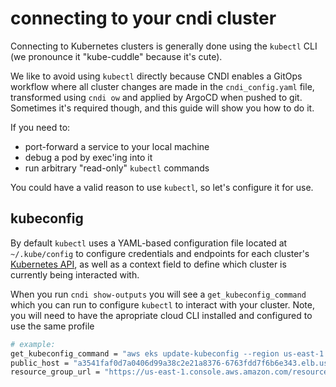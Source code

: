 # connecting to your cndi cluster

Connecting to Kubernetes clusters is generally done using the `kubectl` CLI (we
pronounce it "kube-cuddle" because it's cute). 

We like to avoid using `kubectl` directly because CNDI enables a GitOps workflow where all cluster changes are made in the `cndi_config.yaml` file, transformed using `cndi ow` and applied by ArgoCD when pushed to git. Sometimes it's required though, and this guide will show you how to do it.

If you need to:

- port-forward a service to your local machine
- debug a pod by exec'ing into it
- run arbitrary "read-only" `kubectl` commands

You could have a valid reason to use `kubectl`, so let's configure it for use.

## kubeconfig

By default `kubectl` uses a YAML-based configuration file located at `~/.kube/config` to configure credentials and endpoints for each cluster's [Kubernetes API](https://kubernetes.io/docs/concepts/overview/kubernetes-api/), as well as a context field to define which cluster is currently being interacted with.

When you run `cndi show-outputs` you will see a `get_kubeconfig_command` which you can run to configure `kubectl` to interact with your cluster. Note, you will need to have the apropriate cloud CLI installed and configured to use the same profile

```bash
# example:
get_kubeconfig_command = "aws eks update-kubeconfig --region us-east-1 --name mj-eks-rdme"
public_host = "a3541faf0d7a0406d99a38c2e21a8376-6763fdd7f6b6e343.elb.us-east-1.amazonaws.com"
resource_group_url = "https://us-east-1.console.aws.amazon.com/resource-groups/group/cndi-rg_mj-eks-rdme"
```

